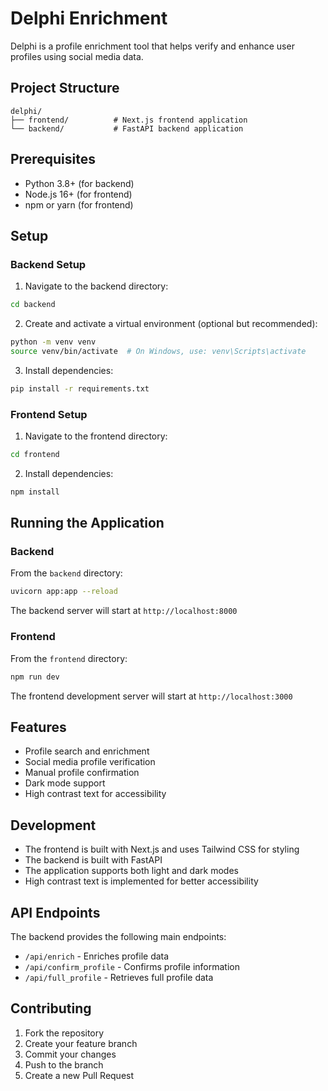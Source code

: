 # Delphi Enrichment

Delphi is a profile enrichment tool that helps verify and enhance user profiles using social media data.

## Project Structure

```
delphi/
├── frontend/          # Next.js frontend application
└── backend/           # FastAPI backend application
```

## Prerequisites

- Python 3.8+ (for backend)
- Node.js 16+ (for frontend)
- npm or yarn (for frontend)

## Setup

### Backend Setup

1. Navigate to the backend directory:
```bash
cd backend
```

2. Create and activate a virtual environment (optional but recommended):
```bash
python -m venv venv
source venv/bin/activate  # On Windows, use: venv\Scripts\activate
```

3. Install dependencies:
```bash
pip install -r requirements.txt
```

### Frontend Setup

1. Navigate to the frontend directory:
```bash
cd frontend
```

2. Install dependencies:
```bash
npm install
```

## Running the Application

### Backend

From the `backend` directory:
```bash
uvicorn app:app --reload
```
The backend server will start at `http://localhost:8000`

### Frontend

From the `frontend` directory:
```bash
npm run dev
```
The frontend development server will start at `http://localhost:3000`

## Features

- Profile search and enrichment
- Social media profile verification
- Manual profile confirmation
- Dark mode support
- High contrast text for accessibility

## Development

- The frontend is built with Next.js and uses Tailwind CSS for styling
- The backend is built with FastAPI
- The application supports both light and dark modes
- High contrast text is implemented for better accessibility

## API Endpoints

The backend provides the following main endpoints:

- `/api/enrich` - Enriches profile data
- `/api/confirm_profile` - Confirms profile information
- `/api/full_profile` - Retrieves full profile data

## Contributing

1. Fork the repository
2. Create your feature branch
3. Commit your changes
4. Push to the branch
5. Create a new Pull Request 